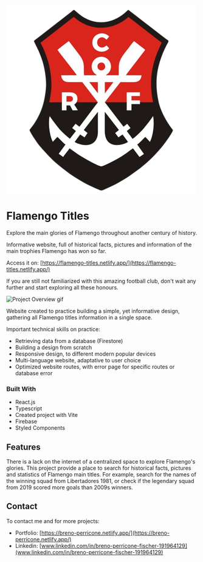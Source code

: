 <img src="./src/assets/flamengo.png" align="center"  />

# Flamengo Titles

Explore the main glories of Flamengo throughout another century of history.

Informative website, full of historical facts, pictures and information of the main trophies Flamengo has won so far.

Access it on: [https://flamengo-titles.netlify.app/](https://flamengo-titles.netlify.app/)

If you are still not familiarized with this amazing football club, don't wait any further and start exploring all these honours.

![Project Overview gif](./readme-assets/projectOverview.gif)

Website created to practice building a simple, yet informative design, gathering all Flamengo titles information in a single space. 

Important technical skills on practice: 
- Retrieving data from a database (Firestore)
- Building a design from scratch
- Responsive design, to different modern popular devices
- Multi-language website, adaptative to user choice
- Optimized website routes, with error page for specific routes or database error

### Built With

- React.js
- Typescript
- Created project with Vite
- Firebase
- Styled Components

## Features

There is a lack on the internet of a centralized space to explore Flamengo's glories. This project provide a place to search for historical facts, pictures and statistics of Flamengo main titles. For example, search for the names of the winning squad from Libertadores 1981, or check if the legendary squad from 2019 scored more goals than 2009s winners.

## Contact

To contact me and for more projects:

- Portfolio: [https://breno-perricone.netlify.app/](https://breno-perricone.netlify.app/)
- Linkedin: [www.linkedin.com/in/breno-perricone-fischer-191964129](www.linkedin.com/in/breno-perricone-fischer-191964129)
